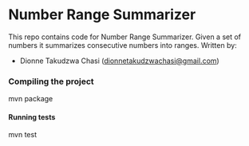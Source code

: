 # Number Range Summarizer

This repo contains code for Number Range Summarizer.
Given a set of numbers it summarizes consecutive numbers into ranges. 
Written by:
- Dionne Takudzwa Chasi (dionnetakudzwachasi@gmail.com)


### Compiling the project
mvn package

#### Running tests
mvn test

